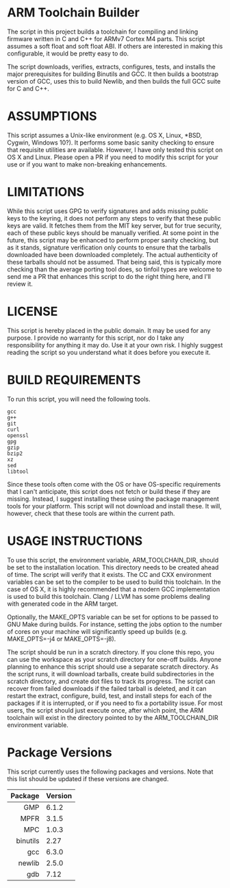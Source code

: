 ARM Toolchain Builder
=====================

The script in this project builds a toolchain for compiling and linking firmware
written in C and C++ for ARMv7 Cortex M4 parts.  This script assumes a soft
float and soft float ABI.  If others are interested in making this configurable,
it would be pretty easy to do.

The script downloads, verifies, extracts, configures, tests, and installs the
major prerequisites for building Binutils and GCC.  It then builds a bootstrap
version of GCC, uses this to build Newlib, and then builds the full GCC suite
for C and C++.

ASSUMPTIONS
===========

This script assumes a Unix-like environment (e.g. OS X, Linux, *BSD, Cygwin,
Windows 10?).  It performs some basic sanity checking to ensure that requisite
utilities are available.  However, I have only tested this script on OS X and
Linux.  Please open a PR if you need to modify this script for your use or if
you want to make non-breaking enhancements.

LIMITATIONS
===========

While this script uses GPG to verify signatures and adds missing public keys to
the keyring, it does not perform any steps to verify that these public keys are
valid.  It fetches them from the MIT key server, but for true security, each of
these public keys should be manually verified.  At some point in the future,
this script may be enhanced to perform proper sanity checking, but as it stands,
signature verification only counts to ensure that the tarballs downloaded have
been downloaded completely.  The actual authenticity of these tarballs should
not be assumed.  That being said, this is typically more checking than the
average porting tool does, so tinfoil types are welcome to send me a PR that
enhances this script to do the right thing here, and I'll review it.

LICENSE
=======

This script is hereby placed in the public domain.  It may be used for any
purpose.  I provide no warranty for this script, nor do I take any
responsibility for anything it may do.  Use it at your own risk.  I highly
suggest reading the script so you understand what it does before you execute it.

BUILD REQUIREMENTS
==================

To run this script, you will need the following tools.

    gcc
    g++
    git
    curl
    openssl
    gpg
    gzip
    bzip2
    xz
    sed
    libtool

Since these tools often come with the OS or have OS-specific requirements that I
can't anticipate, this script does not fetch or build these if they are missing.
Instead, I suggest installing these using the package management tools for your
platform.  This script will not download and install these.  It will, however,
check that these tools are within the current path.

USAGE INSTRUCTIONS
==================

To use this script, the environment variable, ARM_TOOLCHAIN_DIR, should be set
to the installation location.  This directory needs to be created ahead of time.
The script will verify that it exists.  The CC and CXX environment variables can
be set to the compiler to be used to build this toolchain.  In the case of OS X,
it is highly recommended that a modern GCC implementation is used to build this
toolchain.  Clang / LLVM has some problems dealing with generated code in the
ARM target.

Optionally, the MAKE_OPTS variable can be set for options to be passed to GNU
Make during builds.  For instance, setting the jobs option to the number of
cores on your machine will significantly speed up builds (e.g. MAKE_OPTS=-j4 or
MAKE_OPTS=-j8).

The script should be run in a scratch directory.  If you clone this repo, you
can use the workspace as your scratch directory for one-off builds.  Anyone
planning to enhance this script should use a separate scratch directory.  As the
script runs, it will download tarballs, create build subdirectories in the
scratch directory, and create dot files to track its progress.  The script can
recover from failed downloads if the failed tarball is deleted, and it can
restart the extract, configure, build, test, and install steps for each of the
packages if it is interrupted, or if you need to fix a portability issue.  For
most users, the script should just execute once, after which point, the ARM
toolchain will exist in the directory pointed to by the ARM_TOOLCHAIN_DIR
environment variable.

Package Versions
================

This script currently uses the following packages and versions.  Note that this
list should be updated if these versions are changed.

| Package      | Version     |
|-------------:|:------------|
| GMP          | 6.1.2       |
| MPFR         | 3.1.5       |
| MPC          | 1.0.3       |
| binutils     | 2.27        |
| gcc          | 6.3.0       |
| newlib       | 2.5.0       |
| gdb          | 7.12        |

